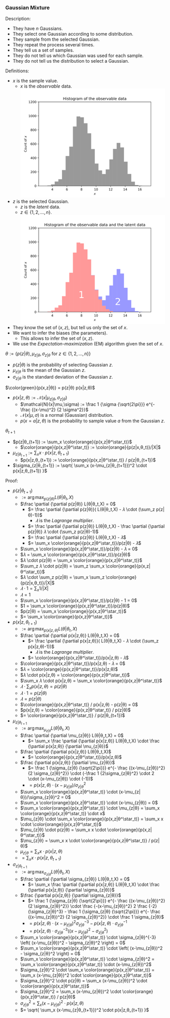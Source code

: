 ### Gaussian Mixture

Description:
- They have $n$ Gaussians.
- They select one Gaussian according to some distribution.
- They sample from the selected Gaussian.
- They repeat the process several times.
- They tell us a set of samples.
- They do not tell us which Gaussian was used for each sample.
- They do not tell us the distribution to select a Gaussian.

Definitions:
- $x$ is the sample value.
  - $x$ is the _observable_ data.
  </br>![Histogram of the observable data](.Gaussian%20Mixture.md/Histogram%20of%20the%20observable%20data.svg)
- $z$ is the selected Gaussian.
  - $z$ is the _latent_ data.
  - $z \in \{ 1, 2, ..., n \}$.
   </br>![Histogram of the observable data and the latent data](.Gaussian%20Mixture.md/Histogram%20of%20the%20observable%20data%20and%20the%20latent%20data.svg)
- They know the set of $(x,z)$, but tell us only the set of $x$.
- We want to infer the biases (the parameters).
  - This allows to infer the set of $(x,z)$.
- We use the _Expectation-maximization_ (EM) algorithm given the set of $x$.

$θ := \{ p(z|θ), \mu_{z|θ}, \sigma_{z|θ} \text{ for } z \in \{1, 2, ..., n \} \}$
- $p(z|θ)$ is the probability of selecting Gaussian $z$.
- $\mu_{z|θ}$ is the mean of the Gaussian $z$.
- $\sigma_{z|θ}$ is the standard deviation of the Gaussian $z$.

$\color{green}{p(x,z|θ)} = p(z|θ) p(x|z,θ)$
- $p(x|z,θ) := \mathcal{N}(x|\mu_{z|θ},\sigma_{z|θ})$
  - $\mathcal{N}(x|\mu,\sigma) := \frac 1 {\sigma {\sqrt{2\pi}}} e^{- \frac {(x-\mu)^2} {2 \sigma^2}}$
  - $\mathcal{N}(x|\mu,\sigma)$ is a normal (Gaussian) distribution.
  - $p(x=a|z,θ)$ is the probability to sample value $a$ from the Gaussian $z$.

$θ_{t+1}$
- $p(z|θ_{t+1}) := \sum_x \color{orange}{p(x,z|θ^\star_t)}$
  - $\color{orange}{p(x,z|θ^\star_t)} := \color{orange}{p(z|x,θ_t)}/|X|$
- $\mu_{z|θ_{t+1}} := \sum_x x \cdot p(x|z,θ_{t+1})$
  - $p(x|z,θ_{t+1}) := \color{orange}{p(x,z|θ^\star_t)} / p(z|θ_{t+1})$
- $\sigma_{z|θ_{t+1}} := \sqrt{ \sum_x (x-\mu_{z|θ_{t+1}})^2 \cdot p(x|z,θ_{t+1}) }$

Proof:
- $p(z|θ_{t+1})$
  - $:= \arg\max_{p(z|θ)} L(θ|θ_t,X)$
  - $\frac \partial {\partial p(z|θ)} L(θ|θ_t,X) = 0$
    - $= \frac \partial {\partial p(z|θ)}( L(θ|θ_t,X) - 𝜆 \cdot (\sum_z p(z|θ)-1))$
      - $𝜆$ is the _Lagrange multiplier_.
    - $= \frac \partial {\partial p(z|θ)} L(θ|θ_t,X) - \frac \partial {\partial p(z|θ)} 𝜆 \cdot (\sum_z p(z|θ)-1)$
    - $= \frac \partial {\partial p(z|θ)} L(θ|θ_t,X) - 𝜆$
    - $= \sum_x \color{orange}{p(x,z|θ^\star_t)}/p(z|θ) - 𝜆$
  - $\sum_x \color{orange}{p(x,z|θ^\star_t)}/p(z|θ) - 𝜆 = 0$
  - $𝜆 = \sum_x \color{orange}{p(x,z|θ^\star_t)}/p(z|θ)$
  - $𝜆 \cdot p(z|θ) = \sum_x \color{orange}{p(x,z|θ^\star_t)}$
  - $\sum_z 𝜆 \cdot p(z|θ) = \sum_z \sum_x \color{orange}{p(x,z|θ^\star_t)}$
  - $𝜆 \cdot \sum_z p(z|θ) = \sum_x \sum_z \color{orange}{p(z|x,θ_t)}/|X|$
  - $𝜆 \cdot 1 = \sum_x 1/|X|$
  - $𝜆 = 1$
  - $\sum_x \color{orange}{p(x,z|θ^\star_t)}/p(z|θ) - 1 = 0$
  - $1 = \sum_x \color{orange}{p(x,z|θ^\star_t)}/p(z|θ)$
  - $p(z|θ) = \sum_x \color{orange}{p(x,z|θ^\star_t)}$
  - $= \sum_x \color{orange}{p(x,z|θ^\star_t)}$
- $p(x|z,θ_{t+1})$
  - $:= \arg\max_{p(x|z,θ)} L(θ|θ_t,X)$
  - $\frac \partial {\partial p(x|z,θ)} L(θ|θ_t,X) = 0$
    - $= \frac \partial {\partial p(x|z,θ)}( L(θ|θ_t,X) - 𝜆 \cdot (\sum_z p(x|z,θ)-1))$
      - $𝜆$ is the _Lagrange multiplier_.
    - $= \color{orange}{p(x,z|θ^\star_t)}/p(x|z,θ) - 𝜆$
  - $\color{orange}{p(x,z|θ^\star_t)}/p(x|z,θ) - 𝜆 = 0$
  - $𝜆 = \color{orange}{p(x,z|θ^\star_t)}/p(x|z,θ)$
  - $𝜆 \cdot p(x|z,θ) = \color{orange}{p(x,z|θ^\star_t)}$
  - $\sum_x 𝜆 \cdot p(x|z,θ) = \sum_x \color{orange}{p(x,z|θ^\star_t)}$
  - $𝜆 \cdot \sum_x p(x|z,θ) = p(z|θ)$
  - $𝜆 \cdot 1 = p(z|θ)$
  - $𝜆 = p(z|θ)$
  - $\color{orange}{p(x,z|θ^\star_t)} / p(x|z,θ) - p(z|θ) = 0$
  - $p(x|z,θ) = \color{orange}{p(x,z|θ^\star_t)} / p(z|θ)$
  - $= \color{orange}{p(x,z|θ^\star_t)} / p(z|θ_{t+1})$
- $\mu_{z|θ_{t+1}}$
  - $:= \arg\max_{\mu_{z|θ}} L(θ|θ_t,X)$
  - $\frac \partial {\partial \mu_{z|θ}} L(θ|θ_t,X) = 0$
    - $= \sum_x \frac \partial {\partial p(x|z,θ)} L(θ|θ_t,X) \cdot \frac {\partial p(x|z,θ)} {\partial \mu_{z|θ}}$
  - $\frac \partial {\partial p(x|z,θ)} L(θ|θ_t,X)$
    - $= \color{orange}{p(x,z|θ^\star_t)}/p(x|z,θ)$
  - $\frac {\partial p(x|z,θ)} {\partial \mu_{z|θ}}$
    - $= \frac 1 {\sigma_{z|θ} {\sqrt{2\pi}}} e^{- \frac {(x-\mu_{z|θ})^2} {2 \sigma_{z|θ}^2}} \cdot (-\frac 1 {2\sigma_{z|θ}^2} \cdot 2 \cdot (x-\mu_{z|θ}) \cdot (-1))$
    - $= p(x|z,θ) \cdot (x-\mu_{z|θ})/\sigma_{z|θ}^2$
  - $\sum_x \color{orange}{p(x,z|θ^\star_t)} \cdot (x-\mu_{z|θ})/\sigma_{z|θ}^2 = 0$
  - $\sum_x \color{orange}{p(x,z|θ^\star_t)} \cdot (x-\mu_{z|θ}) = 0$
  - $\sum_x \color{orange}{p(x,z|θ^\star_t)} \cdot \mu_{z|θ} = \sum_x \color{orange}{p(x,z|θ^\star_t)} \cdot x$
  - $\mu_{z|θ} \cdot \sum_x \color{orange}{p(x,z|θ^\star_t)} = \sum_x x \cdot \color{orange}{p(x,z|θ^\star_t)}$
  - $\mu_{z|θ} \cdot p(z|θ) = \sum_x x \cdot \color{orange}{p(x,z|θ^\star_t)}$
  - $\mu_{z|θ} = \sum_x x \cdot \color{orange}{p(x,z|θ^\star_t)} / p(z|θ)$
  - $\mu_{z|θ} = \sum_x x \cdot p(x|z,θ)$
  - $= \sum_x x \cdot p(x|z,θ_{t+1})$
- $\sigma_{z|θ_{t+1}}$
  - $:= \arg\max_{\sigma_{z|θ}} L(θ|θ_t,X)$
  - $\frac \partial {\partial \sigma_{z|θ}} L(θ|θ_t,X) = 0$
    - $= \sum_x \frac \partial {\partial p(x|z,θ)} L(θ|θ_t,X) \cdot \frac {\partial p(x|z,θ)} {\partial \sigma_{z|θ}}$
  - $\frac {\partial p(x|z,θ)} {\partial \sigma_{z|θ}}$
    - $= \frac 1 {\sigma_{z|θ} {\sqrt{2\pi}}} e^{- \frac {(x-\mu_{z|θ})^2} {2 \sigma_{z|θ}^2}} \cdot \frac {-(x-\mu_{z|θ})^2} 2 \frac {-2} {\sigma_{z|θ}^3} - \frac 1 {\sigma_{z|θ} {\sqrt{2\pi}}} e^{- \frac {(x-\mu_{z|θ})^2} {2 \sigma_{z|θ}^2}} \cdot \frac 1 \sigma_{z|θ}$
    - $= p(x|z,θ) \cdot (x-\mu_{z|θ})^2\sigma_{z|θ}^{-3} - p(x|z,θ) \cdot \sigma_{z|θ}^{-1}$
    - $= p(x|z,θ) \cdot \sigma_{z|θ}^{-3} \left( (x-\mu_{z|θ})^2 - \sigma_{z|θ}^2 \right)$
  - $\sum_x \color{orange}{p(x,z|θ^\star_t)} \cdot \sigma_{z|θ}^{-3} \left( (x-\mu_{z|θ})^2 - \sigma_{z|θ}^2 \right) = 0$
  - $\sum_x \color{orange}{p(x,z|θ^\star_t)} \cdot \left( (x-\mu_{z|θ})^2 - \sigma_{z|θ}^2 \right) = 0$
  - $\sum_x \color{orange}{p(x,z|θ^\star_t)} \cdot \sigma_{z|θ}^2 = \sum_x \color{orange}{p(x,z|θ^\star_t)} \cdot (x-\mu_{z|θ})^2$
  - $\sigma_{z|θ}^2 \cdot \sum_x \color{orange}{p(x,z|θ^\star_t)} = \sum_x (x-\mu_{z|θ})^2 \cdot \color{orange}{p(x,z|θ^\star_t)}$
  - $\sigma_{z|θ}^2 \cdot p(z|θ) = \sum_x (x-\mu_{z|θ})^2 \cdot \color{orange}{p(x,z|θ^\star_t)}$
  - $\sigma_{z|θ}^2 = \sum_x (x-\mu_{z|θ})^2 \cdot \color{orange}{p(x,z|θ^\star_t)} / p(z|θ)$
  - $\sigma_{z|θ}^2 = \sum_x (x-\mu_{z|θ})^2 \cdot p(x|z,θ)$
  - $= \sqrt{ \sum_x (x-\mu_{z|θ_{t+1}})^2 \cdot p(x|z,θ_{t+1}) }$
